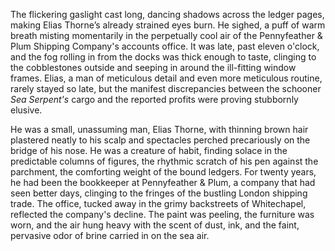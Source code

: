 The flickering gaslight cast long, dancing shadows across the ledger pages, making Elias Thorne’s already strained eyes burn. He sighed, a puff of warm breath misting momentarily in the perpetually cool air of the Pennyfeather & Plum Shipping Company's accounts office. It was late, past eleven o'clock, and the fog rolling in from the docks was thick enough to taste, clinging to the cobblestones outside and seeping in around the ill-fitting window frames. Elias, a man of meticulous detail and even more meticulous routine, rarely stayed so late, but the manifest discrepancies between the schooner *Sea Serpent's* cargo and the reported profits were proving stubbornly elusive.

He was a small, unassuming man, Elias Thorne, with thinning brown hair plastered neatly to his scalp and spectacles perched precariously on the bridge of his nose. He was a creature of habit, finding solace in the predictable columns of figures, the rhythmic scratch of his pen against the parchment, the comforting weight of the bound ledgers. For twenty years, he had been the bookkeeper at Pennyfeather & Plum, a company that had seen better days, clinging to the fringes of the bustling London shipping trade. The office, tucked away in the grimy backstreets of Whitechapel, reflected the company's decline. The paint was peeling, the furniture was worn, and the air hung heavy with the scent of dust, ink, and the faint, pervasive odor of brine carried in on the sea air.
